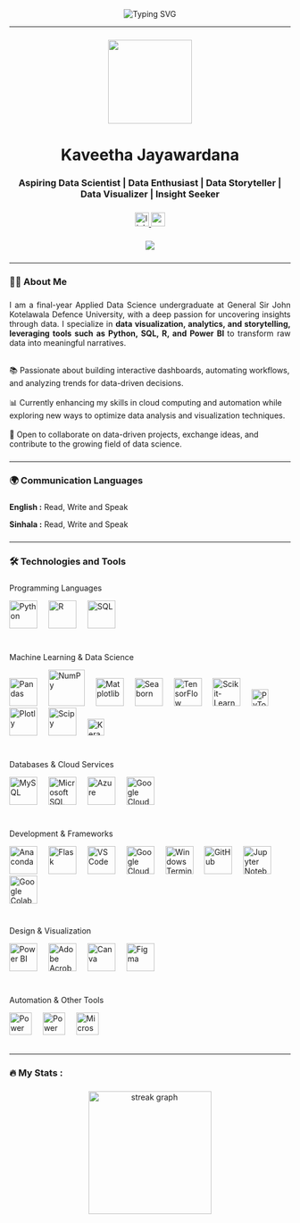 <div align="center"> 
  <img src="https://readme-typing-svg.herokuapp.com?font=Fira+Code&size=30&pause=1000&color=F79327&center=true&width=600&lines=Welcome+to+My+GitHub+Profile!" alt="Typing SVG" /> 
  <hr>  
</div>

###

<div align="center">
  <img height="150" src="https://media4.giphy.com/media/v1.Y2lkPTc5MGI3NjExMjltbDFqN21tMnE2azdzYzUxZ21hZzYyZHprcTd0cndnbXI1cGpyNSZlcD12MV9pbnRlcm5hbF9naWZfYnlfaWQmY3Q9Zw/L1R1tvI9svkIWwpVYr/giphy.gif"  />
</div>

### 

<h1 align="center"> <b> </b> Kaveetha Jayawardana </b> </h1>
<h3 align="center"> Aspiring Data Scientist | Data Enthusiast | Data Storyteller | Data Visualizer | Insight Seeker </h3> 

###

<div align="center">
  <a href="https://www.linkedin.com/in/kaveetha-jayawardana-0315aa301/" target="_blank">
    <img src="https://img.shields.io/static/v1?message=LinkedIn&logo=linkedin&label=&color=0077B5&logoColor=white&labelColor=&style=for-the-badge" height="25" alt="linkedin logo" />
  </a>
  
  <a href="mailto:kaveejay09@gmail.com">
    <img src="https://img.shields.io/static/v1?message=Email&logo=gmail&label=&color=D14836&logoColor=white&labelColor=&style=for-the-badge" height="25" alt="email logo" />
  </a>
</div>

###

<div align="center">
  <img src="https://visitor-badge.laobi.icu/badge?page_id=maurodesouza.maurodesouza&"  />
</div>

###
<hr>
<h3 align="left"> <b>👩‍💻 About Me</b> </h3>

###

<p align="justify">I am a final-year Applied Data Science undergraduate at General Sir John Kotelawala Defence University, with a deep passion for uncovering insights through data. I specialize in <b> data visualization, analytics, and storytelling, leveraging tools such as Python, SQL, R, and Power BI </b> to transform raw data into meaningful narratives.

  <br>📚 Passionate about building interactive dashboards, automating workflows, and analyzing trends for data-driven decisions. <br>
  <br>📊 Currently enhancing my skills in cloud computing and automation while exploring new ways to optimize data analysis and visualization techniques. <br>
  <br>🤝 Open to collaborate on data-driven projects, exchange ideas, and contribute to the growing field of data science.<br></p>

###
<hr>
<h3 align="left"> <b>🌍 Communication Languages</b></h3>

###
<p> <b>English :</b> Read, Write and Speak </p> 
<p> <b> Sinhala :</b> Read, Write and Speak</p>

###
<hr>
<h3 align="left"> <b> 🛠 Technologies and Tools </b></h3>

### 
Programming Languages  
<div align="left">
  <img src="https://cdn.jsdelivr.net/gh/devicons/devicon/icons/python/python-original.svg" height="50" alt="Python" />
  <img width="12" />
  <img src="https://cdn.jsdelivr.net/gh/devicons/devicon/icons/r/r-original.svg" height="50" alt="R" />
  <img width="12" />
  <img src="https://brandlogos.net/wp-content/uploads/2025/03/microsoft_sql_server-logo_brandlogos.net_wykhq-512x512.png" height="50" alt="SQL" />
</div>
<br>

###
Machine Learning & Data Science  
<div align="left">
  <img src="https://cdn.jsdelivr.net/gh/devicons/devicon/icons/pandas/pandas-original-wordmark.svg" height="50" alt="Pandas" />
  <img width="12" />
  <img src="https://cdn.jsdelivr.net/gh/devicons/devicon/icons/numpy/numpy-original-wordmark.svg" height="65" alt="NumPy" />
  <img width="12" />
  <img src="https://www.vertica.com/python/assets/images/services/service1.png" height="50" alt="Matplotlib" />
  <img width="12" />
  <img src="https://seaborn.pydata.org/_images/logo-tall-lightbg.svg" height="50" alt="Seaborn" />
  <img width="12" />
  <img src="https://upload.wikimedia.org/wikipedia/commons/thumb/a/ab/TensorFlow_logo.svg/1200px-TensorFlow_logo.svg.png" height="50" alt="TensorFlow" /> 
  <img width="12" />
  <img src="https://upload.wikimedia.org/wikipedia/commons/thumb/0/05/Scikit_learn_logo_small.svg/2560px-Scikit_learn_logo_small.svg.png" height="50" alt="Scikit-Learn" />
  <img width="12" />
  <img src="https://upload.wikimedia.org/wikipedia/commons/9/96/Pytorch_logo.png" height="30" alt="PyTorch" />
  <img width="12" />
  <img src="https://www.vectorlogo.zone/logos/plotly/plotly-official.svg" height="50" alt="Plotly" />
  <img width="12" />
  <img src="https://studyopedia.com/wp-content/uploads/2023/07/scipy.png" height="50" alt="Scipy" />
  <img width="12" />
  <img src="https://victorzhou.com/static/c309c4c6a7bbdb43cf1f290786ce47ab/39600/keras-logo.png" height="30" alt="Keras" />
</div>
<br> 

###
Databases & Cloud Services  
<div align="left">
  <img src="https://cdn.jsdelivr.net/gh/devicons/devicon/icons/mysql/mysql-original-wordmark.svg" height="50" alt="MySQL" />
  <img width="12" />
  <img src="https://cdn.jsdelivr.net/gh/devicons/devicon/icons/microsoftsqlserver/microsoftsqlserver-plain-wordmark.svg" height="50" alt="Microsoft SQL Server" />
  <img width="12" />
  <img src="https://cdn.jsdelivr.net/gh/devicons/devicon/icons/azure/azure-original.svg" height="50" alt="Azure" />
  <img width="12" />
  <img src="https://cdn.jsdelivr.net/gh/devicons/devicon/icons/googlecloud/googlecloud-original.svg" height="50" alt="Google Cloud" />
</div>
<br> 

### 
Development & Frameworks  
<div align="left">
  <img src="https://cdn.jsdelivr.net/gh/devicons/devicon/icons/anaconda/anaconda-original.svg" height="50" alt="Anaconda" />
  <img width="12" />
  <img src="https://cdn.worldvectorlogo.com/logos/flask.svg" height="50" alt="Flask" />
  <img width="12" />
  <img src="https://cdn.jsdelivr.net/gh/devicons/devicon/icons/vscode/vscode-original.svg" height="50" alt="VS Code" />
  <img width="12" />
  <img src="https://cdn.jsdelivr.net/gh/devicons/devicon/icons/googlecloud/googlecloud-original.svg" height="50" alt="Google Cloud" />
  <img width="12" />
  <img src="https://cdn.jsdelivr.net/gh/devicons/devicon/icons/windows11/windows11-original.svg" height="50" alt="Windows Terminal" />
  <img width="12" />
  <img src="https://img.icons8.com/ios11/512/FFFFFF/github.png" height="50" alt="GitHub" />
  <img width="12" />
  <img src="https://cdn.jsdelivr.net/gh/devicons/devicon/icons/jupyter/jupyter-original-wordmark.svg" height="50" alt="Jupyter Notebook" />
  <img width="12" />
  <img src= "https://upload.wikimedia.org/wikipedia/commons/thumb/d/d0/Google_Colaboratory_SVG_Logo.svg/1200px-Google_Colaboratory_SVG_Logo.svg.png" height="50" alt="Google Colab" />
</div>
<br>

### 
Design & Visualization  
<div align="left">
  <img src="https://upload.wikimedia.org/wikipedia/commons/thumb/c/cf/New_Power_BI_Logo.svg/630px-New_Power_BI_Logo.svg.png" height="50" alt="Power BI" />
  <img width="12" />
  <img src="https://upload.wikimedia.org/wikipedia/commons/thumb/6/60/Adobe_Acrobat_Reader_icon_%282020%29.svg/2101px-Adobe_Acrobat_Reader_icon_%282020%29.svg.png" height="50" alt="Adobe Acrobat Reader" />
  <img width="12" />
  <img src="https://cdn.freelogovectors.net/wp-content/uploads/2023/04/canva-logo-circle-freelogovectors.net_.png" height="50" alt="Canva" />
  <img width="12" />
  <img src="https://cdn.jsdelivr.net/gh/devicons/devicon/icons/figma/figma-original.svg" height="50" alt="Figma" />
</div>
<br>

### 
Automation & Other Tools
<div align="left">
  <img src="https://upload.wikimedia.org/wikipedia/commons/thumb/4/4d/Microsoft_Power_Automate.svg/2048px-Microsoft_Power_Automate.svg.png" height="40" alt="Power Automate" />
  <img width="12" />
  <img src="https://img.icons8.com/fluent/512/microsoft-power-apps-2020.png" height="40" alt="Power Apps" />
  <img width="12" />
  <img src="https://upload.wikimedia.org/wikipedia/commons/thumb/0/0e/Microsoft_365_%282022%29.svg/931px-Microsoft_365_%282022%29.svg.png" height="40" alt="Microsoft Office" />

<br>
<br>

---

<h3 align="left">🔥   My Stats :</h3>

###

<div align="center">
  <img src="https://streak-stats.demolab.com?user=maurodesouza&locale=en&mode=daily&theme=dark&hide_border=false&border_radius=5&order=3" height="220" alt="streak graph"  />
</div>

###
